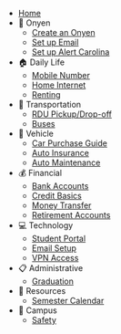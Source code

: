 * [Home](/)
* 🪪 Onyen
  * [Create an Onyen](onyen/create-onyen.md)
  * [Set up Email](onyen/setup-email.md)
  * [Set up Alert Carolina](onyen/setup-alert-carolina.md)
* 🏠 Daily Life
  * [Mobile Number](daily/comm.md)
  * [Home Internet](daily/broadband.md)
  * [Renting](daily/rental.md)
* 🚗 Transportation
  * [RDU Pickup/Drop-off](transport/rdu-pickup.md)
  * [Buses](transport/buses.md)
* 🚗 Vehicle
  * [Car Purchase Guide](vehicle/car-purchase.md)
  * [Auto Insurance](vehicle/auto-insurance.md)
  * [Auto Maintenance](vehicle/auto-maintenance.md)
* 💰 Financial
  * [Bank Accounts](finance/bank.md)
  * [Credit Basics](finance/credit.md)
  * [Money Transfer](finance/money-transfer.md)
  * [Retirement Accounts](finance/retire.md)
* 💻 Technology
  * [Student Portal](tech/student-portal.md)
  * [Email Setup](tech/email-setup.md)
  * [VPN Access](tech/vpn-access.md)
* 📋 Administrative
  * [Graduation](admin/graduation.md)
* 📅 Resources
  * [Semester Calendar](resources/semester-calendar.md)
* 🏫 Campus
  * [Safety](campus/safety.md)
